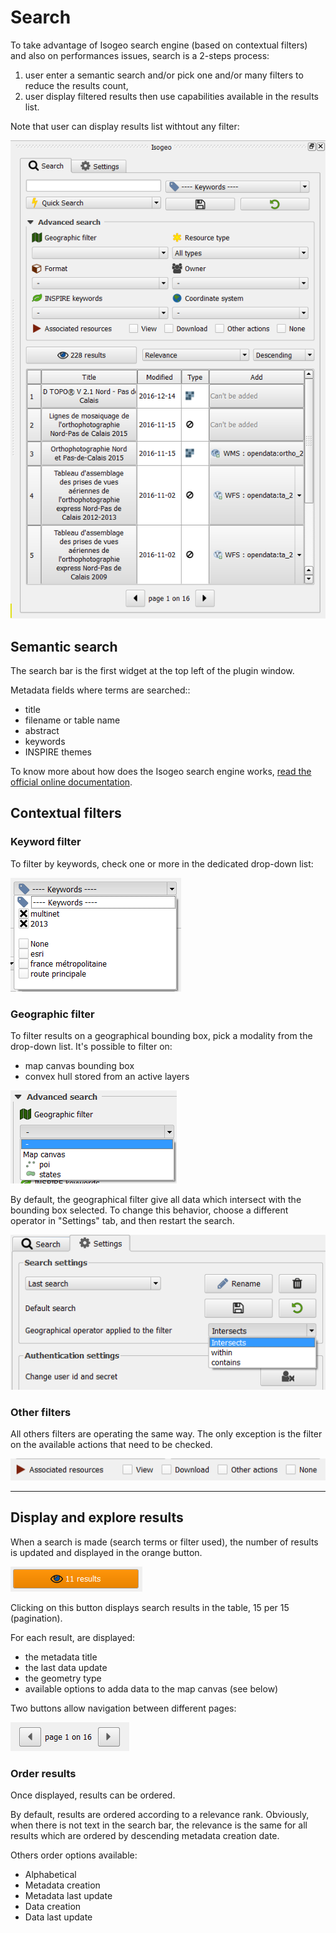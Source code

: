 # Search

To take advantage of Isogeo search engine (based on contextual filters) and also on performances issues, search is a 2-steps process:

1. user enter a semantic search and/or pick one and/or many filters to reduce the results count,
2. user display filtered results then use capabilities available in the results list.

Note that user can display results list withtout any filter:

![](https://raw.githubusercontent.com/isogeo/isogeo-plugin-qgis/master/img/ui_tabs_main_search_empty_en.png "Search form without any filter")

## Semantic search

The search bar is the first widget at the top left of the plugin window.

Metadata fields where terms are searched:: 
- title
- filename or table name
- abstract
- keywords
- INSPIRE themes

To know more about how does the Isogeo search engine works, [read the official online documentation](http://help.isogeo.com/en/features/inventory/search.html).

## Contextual filters

### Keyword filter

To filter by keywords, check one or more in the dedicated drop-down list:

![](https://raw.githubusercontent.com/isogeo/isogeo-plugin-qgis/master/img/search_options_keywords_en.png "Keyword dropdown filter")

### Geographic filter

To filter results on a geographical bounding box, pick a modality from the drop-down list.
It's possible to filter on:

- map canvas bounding box
- convex hull stored from an active layers

![](https://raw.githubusercontent.com/isogeo/isogeo-plugin-qgis/master/img/search_options_geographic_en.png "Geographic filter - From an active layer")

By default, the geographical filter give all data which intersect with the bounding box selected.
To change this behavior, choose a different operator in "Settings" tab, and then restart the search.

![](https://raw.githubusercontent.com/isogeo/isogeo-plugin-qgis/master/img/settings_geographic_en.png "Set geometric operator for geographic filter")

### Other filters 

All others filters are operating the same way. The only exception is the filter on the available actions that need to be checked.

![](https://raw.githubusercontent.com/isogeo/isogeo-plugin-qgis/master/img/search_options_actions_en.png "Filter on associated actions")

---

## Display and explore results

When a search is made (search terms or filter used), the number of results is updated and displayed in the orange button.

![](https://raw.githubusercontent.com/isogeo/isogeo-plugin-qgis/master/img/search_results_show_en.png "Results count on the display button")

Clicking on this button displays search results in the table, 15 per 15 (pagination).

For each result, are displayed:

- the metadata title
- the last data update
- the geometry type
- available options to adda data to the map canvas (see below)

Two buttons allow navigation between different pages:

![](https://raw.githubusercontent.com/isogeo/isogeo-plugin-qgis/master/img/search_results_pagination_en.png "Results pagination")

### Order results

Once displayed, results can be ordered.

By default, results are ordered according to a relevance rank. Obviously, when there is not text in the search bar, the relevance is the same for all results which are ordered by descending metadata creation date.

Others order options available:

- Alphabetical
- Metadata creation
- Metadata last update
- Data creation
- Data last update



